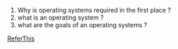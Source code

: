 1. Why is operating systems required in the first place ?
2. what is an operating system ?
3. what are the goals of an operating systems ?

[ReferThis](https://www.youtube.com/redirect?event=video_description&redir_token=QUFFLUhqbkN2cTNycDJGeVhFalkxMUszbnVOWVhPR19xQXxBQ3Jtc0ttcGpTZ2ZTTmdPNHNDdUpCVEVmQjlpSVJCMzBhVkNXQ2gxZ1pyTzZwdFFFZnowQTJVSnFrYmRoWUIxcVVqeF9NbUFsUHdobHV1OGJqQXF3eU54YjZPekpsWXNqYVRCc1p3TmdhNDJnb3liLTdaYkdRMA&q=https%3A%2F%2Fdrive.google.com%2Ffile%2Fd%2F1kksqpGT_YBQsFwsyVyftikPRP-sZZF-e%2Fview%3Fusp%3Dshare_link&v=3obEP8eLsCw)
